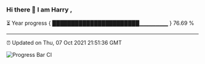 ### Hi there 👋 I am Harry , 

⏳ Year progress { ███████████████████████▁▁▁▁▁▁▁ } 76.69 %

---

⏰ Updated on Thu, 07 Oct 2021 21:51:36 GMT

![Progress Bar CI](https://github.com/duykhang68/duykhang68/workflows/Progress%20Bar%20CI/badge.svg)
